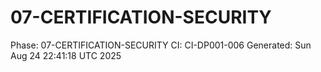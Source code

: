 # 07-CERTIFICATION-SECURITY
Phase: 07-CERTIFICATION-SECURITY
CI: CI-DP001-006
Generated: Sun Aug 24 22:41:18 UTC 2025
